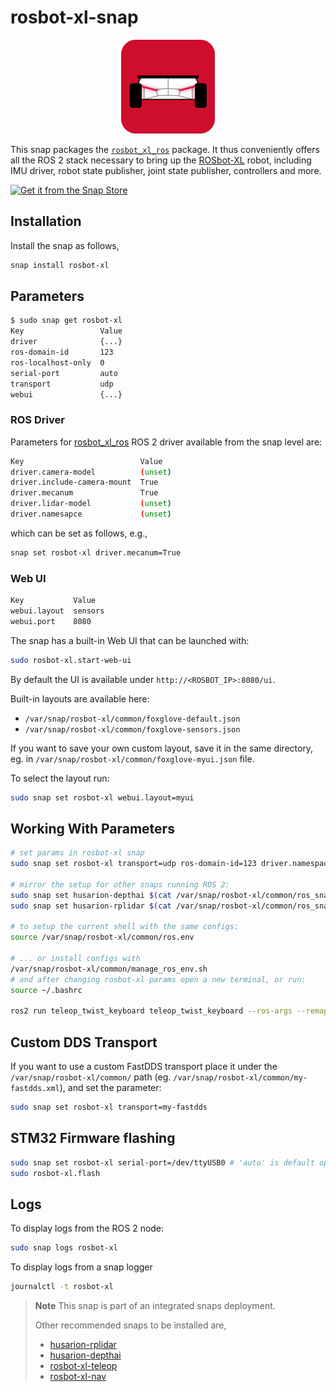 # rosbot-xl-snap

<div style="text-align: center;">
  <img src="snap/gui/rosbot-xl.png" width="150px">
</div>

This snap packages the [`rosbot_xl_ros`](https://github.com/husarion/rosbot_xl_ros) package. It thus conveniently offers all the ROS 2 stack necessary to bring up the [ROSbot-XL](https://husarion.com/manuals/rosbot-xl/) robot, including IMU driver, robot state publisher, joint state publisher, controllers and more.

[![Get it from the Snap Store](https://snapcraft.io/static/images/badges/en/snap-store-black.svg)](https://snapcraft.io/rosbot-xl)

## Installation

Install the snap as follows,

```bash
snap install rosbot-xl
```

## Parameters

```bash
$ sudo snap get rosbot-xl
Key                 Value
driver              {...}
ros-domain-id       123
ros-localhost-only  0
serial-port         auto
transport           udp
webui               {...}
```

### ROS Driver

Parameters for [rosbot_xl_ros](https://github.com/husarion/rosbot_xl_ros) ROS 2 driver available from the snap level are:

```bash
Key                          Value
driver.camera-model          (unset)
driver.include-camera-mount  True
driver.mecanum               True
driver.lidar-model           (unset)
driver.namesapce             (unset)
```

which can be set as follows, e.g.,

```bash
snap set rosbot-xl driver.mecanum=True
```

### Web UI

```bash
Key           Value
webui.layout  sensors
webui.port    8080
```

The snap has a built-in Web UI that can be launched with:

```bash
sudo rosbot-xl.start-web-ui
```

By default the UI is available under `http://<ROSBOT_IP>:8080/ui`.

Built-in layouts are available here:
- `/var/snap/rosbot-xl/common/foxglove-default.json`
- `/var/snap/rosbot-xl/common/foxglove-sensors.json`

If you want to save your own custom layout, save it in the same directory, eg. in `/var/snap/rosbot-xl/common/foxglove-myui.json` file.

To select the layout run:

```bash
sudo snap set rosbot-xl webui.layout=myui
```
## Working With Parameters

```bash
# set params in rosbot-xl snap
sudo snap set rosbot-xl transport=udp ros-domain-id=123 driver.namespace=abc

# mirror the setup for other snaps running ROS 2:
sudo snap set husarion-depthai $(cat /var/snap/rosbot-xl/common/ros_snap_args)
sudo snap set husarion-rplidar $(cat /var/snap/rosbot-xl/common/ros_snap_args)

# to setup the current shell with the same configs:
source /var/snap/rosbot-xl/common/ros.env

# ... or install configs with
/var/snap/rosbot-xl/common/manage_ros_env.sh
# and after changing rosbot-xl params open a new terminal, or run:
source ~/.bashrc

ros2 run teleop_twist_keyboard teleop_twist_keyboard --ros-args --remap __ns:=/${ROS_NAMESPACE}
```

## Custom DDS Transport 

If you want to use a custom FastDDS transport place it under the `/var/snap/rosbot-xl/common/` path (eg. `/var/snap/rosbot-xl/common/my-fastdds.xml`), and set the parameter:

```bash
sudo snap set rosbot-xl transport=my-fastdds
```

## STM32 Firmware flashing

```bash
sudo snap set rosbot-xl serial-port=/dev/ttyUSB0 # 'auto' is default option - the serial port to which the digital board is connected
sudo rosbot-xl.flash
```

## Logs

To display logs from the ROS 2 node:

```bash
sudo snap logs rosbot-xl
```

To display logs from a snap logger

```bash
journalctl -t rosbot-xl
```

> **Note**
> This snap is part of an integrated snaps deployment.
> 
> Other recommended snaps to be installed are,
> - [husarion-rplidar](https://snapcraft.io/husarion-rplidar)
> - [husarion-depthai](https://snapcraft.io/husarion-depthai)
> - [rosbot-xl-teleop](https://snapcraft.io/rosbot-xl-teleop)
> - [rosbot-xl-nav](https://snapcraft.io/rosbot-xl-nav)

<!-- [sllidar-ros2](https://snapcraft.io/sllidar-ros2) -->
